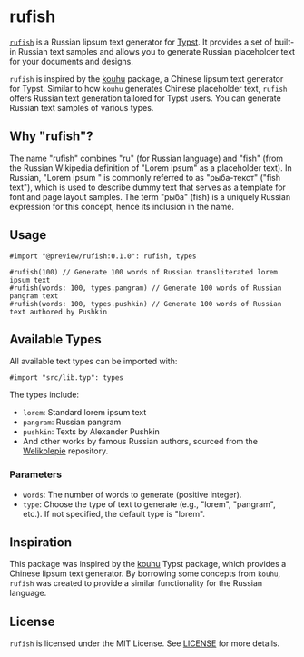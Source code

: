 # rufish

[`rufish`](https://github.com/f0rgenet/rufish) is a Russian lipsum text generator for [Typst](https://typst.app). It provides a set of built-in Russian text samples and allows you to generate Russian placeholder text for your documents and designs.

`rufish` is inspired by the [kouhu](https://github.com/Harry-Chen/kouhu) package, a Chinese lipsum text generator for Typst. Similar to how `kouhu` generates Chinese placeholder text, `rufish` offers Russian text generation tailored for Typst users. You can generate Russian text samples of various types.

## Why "rufish"?

The name "rufish" combines "ru" (for Russian language) and "fish" (from the Russian Wikipedia definition of "Lorem ipsum" as a placeholder text). In Russian, "Lorem ipsum  " is commonly referred to as "рыба-текст" ("fish text"), which is used to describe dummy text that serves as a template for font and page layout samples. The term "рыба" (fish) is a uniquely Russian expression for this concept, hence its inclusion in the name.

## Usage
```typst
#import "@preview/rufish:0.1.0": rufish, types

#rufish(100) // Generate 100 words of Russian transliterated lorem ipsum text
#rufish(words: 100, types.pangram) // Generate 100 words of Russian pangram text
#rufish(words: 100, types.pushkin) // Generate 100 words of Russian text authored by Pushkin
```

## Available Types

All available text types can be imported with:

```typst
#import "src/lib.typ": types
```

The types include:
- `lorem`: Standard lorem ipsum text
- `pangram`: Russian pangram
- `pushkin`: Texts by Alexander Pushkin
- And other works by famous Russian authors, sourced from the [Welikolepie](https://github.com/yackermann/Welikolepie/) repository.

### Parameters

- `words`: The number of words to generate (positive integer).
- `type`: Choose the type of text to generate (e.g., "lorem", "pangram", etc.). If not specified, the default type is "lorem".

## Inspiration

This package was inspired by the [kouhu](https://github.com/Harry-Chen/kouhu) Typst package, which provides a Chinese lipsum text generator. By borrowing some concepts from `kouhu`, `rufish` was created to provide a similar functionality for the Russian language.

## License

`rufish` is licensed under the MIT License. See [LICENSE](LICENSE) for more details.